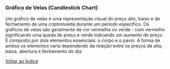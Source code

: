 ### Gráfico de Velas (Candlestick Chart) 

Um gráfico de velas é uma representação visual do preço alto, baixo e de fechamento de uma criptomoeda durante um período específico. Os gráficos de velas são geralmente de cor vermelha ou verde - com vermelho significando uma queda de preço e verde indicando um aumento de preço. É composto por dois elementos essenciais: o corpo e o pavio. A forma de ambos os elementos varia dependendo da relação entre os preços de alta, baixa, abertura e fechamento do dia.

[Voltar ao Índice](../)